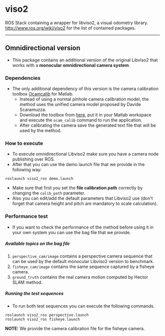 viso2
==========
ROS Stack containing a wrapper for libviso2, a visual odometry library. 
http://www.ros.org/wiki/viso2 for the list of contained packages.
***

## Omnidirectional version

* This package contains an additional version of the original Libviso2 that works with a **monocular omnidirectional camera system**.

### Dependencies

* The only additional dependency of this version is the camera calibration toolbox [Ocamcalib](https://sites.google.com/site/scarabotix/ocamcalib-toolbox) for Matlab.
  - Instead of using a	 normal pinhole camera calibration model, the method uses the unified camera model proposed by Davide Scaramuzza.
  - Download the toolbox from [here](https://sites.google.com/site/scarabotix/ocamcalib-toolbox/ocamcalib-toolbox-download-page), put it in your Matlab workspace and execute the `ocam_calib` command to run the application.
  - After calibrating the camera save the generated text file that will be used by the method.

### How to execute

* To execute omnidirectional Libviso2 make sure you have a camera node publishing over ROS.
* After that you can use the demo launch file that we provide in the following way:
```
roslaunch viso2_ros demo.launch
```
* Make sure that first you set the **file calibration path** correctly by changing the `calib_path` parameter.
* Also you can edit/add the default parameters that Libviso2 use (don't forget that camera height and pitch are mandatory to scale calculation).

### Performance test

* If you want to check the performance of the method before using it in your own system you can use the bag file that we provide.

##### Available topics on the bag file
1. `perspective_cam/image` contains a perspective camera sequence that can be used by the default monocular Libviso2 version to benchmark.
2. `fisheye_cam/image` contains the same sequence captured by a fisheye camera.
3. `ground_truth` contains the real camera motion computed by Hector SLAM method.

##### Running the test sequences

* To run both test sequences you can execute the following commands.
```
roslaunch viso2_ros perspective.launch
roslaunch viso2_ros fisheye.launch
```
**NOTE:** We provide the camera calibration file for the fisheye camera.

